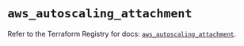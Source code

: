 # `aws_autoscaling_attachment`

Refer to the Terraform Registry for docs: [`aws_autoscaling_attachment`](https://registry.terraform.io/providers/hashicorp/aws/5.99.1/docs/resources/autoscaling_attachment).
